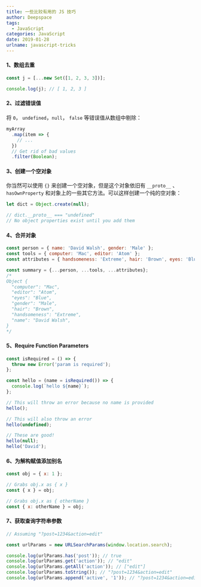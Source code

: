 ```yaml
---
title: 一些比较有用的 JS 技巧
author: Deepspace
tags:
  - JavaScript
categories: JavaScript
date: 2019-01-28
urlname: javascript-tricks
---
```


#### 1、数组去重

```javascript
const j = [...new Set([1, 2, 3, 3])];

console.log(j); // [ 1, 2, 3 ]
```

#### 2、过滤错误值

将 `0`， `undefined`，`null`， `false` 等错误值从数组中剔除：

```javascript
myArray
  .map(item => {
    // ...
  })
  // Get rid of bad values
  .filter(Boolean);
```
<!-- more -->
#### 3、创建一个空对象

你当然可以使用 `{}` 来创建一个空对象，但是这个对象依旧有 `__proto__` 、 `hasOwnProperty` 和对象上的一些其它方法。可以这样创建一个纯的空对象：

```javascript
let dict = Object.create(null);

// dict.__proto__ === "undefined"
// No object properties exist until you add them
```

#### 4、合并对象

```javascript
const person = { name: 'David Walsh', gender: 'Male' };
const tools = { computer: 'Mac', editor: 'Atom' };
const attributes = { handsomeness: 'Extreme', hair: 'Brown', eyes: 'Blue' };

const summary = {...person, ...tools, ...attributes};
/*
Object {
  "computer": "Mac",
  "editor": "Atom",
  "eyes": "Blue",
  "gender": "Male",
  "hair": "Brown",
  "handsomeness": "Extreme",
  "name": "David Walsh",
}
*/
```

#### 5、Require Function Parameters

```javascript
const isRequired = () => {
  throw new Error('param is required');
};

const hello = (name = isRequired()) => {
  console.log(`hello ${name}`);
};

// This will throw an error because no name is provided
hello();

// This will also throw an error
hello(undefined);

// These are good!
hello(null);
hello('David');
```

#### 6、为解构赋值添加别名

```javascript
const obj = { x: 1 };

// Grabs obj.x as { x }
const { x } = obj;

// Grabs obj.x as { otherName }
const { x: otherName } = obj;
```

#### 7、获取查询字符串参数

```javascript
// Assuming "?post=1234&action=edit"

const urlParams = new URLSearchParams(window.location.search);

console.log(urlParams.has('post')); // true
console.log(urlParams.get('action')); // "edit"
console.log(urlParams.getAll('action')); // ["edit"]
console.log(urlParams.toString()); // "?post=1234&action=edit"
console.log(urlParams.append('active', '1')); // "?post=1234&action=edit&active=1"
```

